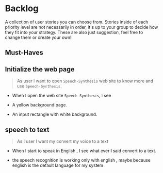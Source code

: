 # Backlog

A collection of user stories you can choose from. Stories inside of each priority level are not necessarily in order, it's up to your group to decide how they fit into your strategy. These are also just suggestion, feel free to change them or create your own!

## Must-Haves

## Initialize the web page 

> As user I want to open `Speech-Synthesis` web site to know more and use `Speech-Synthesis`.

- When I open the web site `Speech-Synthesis`, I see 

- A yellow background page.

- An input rectangle with white background.

## speech to text 

> As I user I want my convert my voice to a text

- When I start to speak in English  , I see what ever I said convert to a text.

- the speech recognition is working only with english , maybe because english is the default language for my system 





<!--
## Should-Haves

> these will complete the user experience, but are not necessary

- As a ... I want to ... so that ...
  - [ ] _Given [context] when [a specific action is performed] then [a set of consequences should occur]_

## Could-Haves

> would be really cool ... if there's time

- As a ... I want to ... so that ...
  - [ ] _Given [context] when [a specific action is performed] then [a set of consequences should occur]_
-->